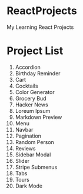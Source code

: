 # ReactProjects

My Learning React Projects

# Project List

1. Accordion
2. Birthday Reminder
3. Cart
4. Cocktails
5. Color Generator
6. Grocery Bud
7. Hacker News
8. Loreum Ipsum
9. Markdown Preview
10. Menu
11. Navbar
12. Pagination
13. Random Person
14. Reviews
15. Sidebar Modal
16. Slider
17. Stripe Submenus
18. Tabs
19. Tours
20. Dark Mode
